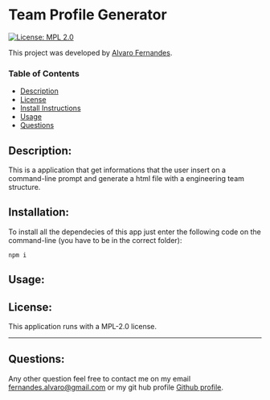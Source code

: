 # Team Profile Generator
[![License: MPL 2.0](https://img.shields.io/badge/License-MPL%202.0-brightgreen.svg)](https://opensource.org/licenses/MPL-2.0)

This project was developed by [Alvaro Fernandes](https://github.com/AlvaroFernandes).

### Table of Contents
* [Description](#Description)
* [License](#License)
* [Install Instructions](#Installation)
* [Usage](#Usage)
* [Questions](#Questions)

## Description:
This is a application that get informations that the user insert on a command-line prompt and generate a html file with a engineering team structure.

## Installation:
To install all the dependecies of this app just enter the following code on the command-line (you have to be in the correct folder):
```
npm i
```
    
## Usage:


## License:
This application runs with a MPL-2.0 license.

---
## Questions:
Any other question feel free to contact me on my email fernandes.alvaro@gmail.com or my git hub profile [Github profile](https://github.com/AlvaroFernandes).
